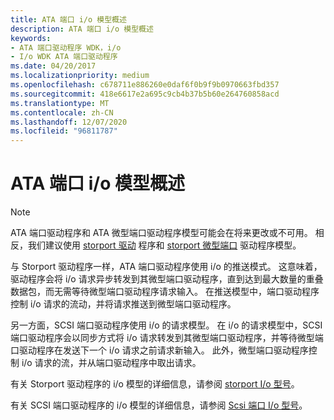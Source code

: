 ```yaml
---
title: ATA 端口 i/o 模型概述
description: ATA 端口 i/o 模型概述
keywords:
- ATA 端口驱动程序 WDK，i/o
- I/o WDK ATA 端口驱动程序
ms.date: 04/20/2017
ms.localizationpriority: medium
ms.openlocfilehash: c678711e886260e0daf6f0b9f9b0970663fbd357
ms.sourcegitcommit: 418e6617e2a695c9cb4b37b5b60e264760858acd
ms.translationtype: MT
ms.contentlocale: zh-CN
ms.lasthandoff: 12/07/2020
ms.locfileid: "96811787"
---
```

# <a name="ata-port-io-model-overview"></a>ATA 端口 i/o 模型概述

> [!NOTE]
> ATA 端口驱动程序和 ATA 微型端口驱动程序模型可能会在将来更改或不可用。 相反，我们建议使用 [storport 驱动](./storport-driver-overview.md) 程序和 [storport 微型端口](./storport-miniport-drivers.md) 驱动程序模型。

与 Storport 驱动程序一样，ATA 端口驱动程序使用 i/o 的推送模式。 这意味着，驱动程序会将 i/o 请求异步转发到其微型端口驱动程序，直到达到最大数量的重叠数据包，而无需等待微型端口驱动程序请求输入。 在推送模型中，端口驱动程序控制 i/o 请求的流动，并将请求推送到微型端口驱动程序。

另一方面，SCSI 端口驱动程序使用 i/o 的请求模型。 在 i/o 的请求模型中，SCSI 端口驱动程序会以同步方式将 i/o 请求转发到其微型端口驱动程序，并等待微型端口驱动程序在发送下一个 i/o 请求之前请求新输入。 此外，微型端口驱动程序控制 i/o 请求的流，并从端口驱动程序中取出请求。

有关 Storport 驱动程序的 i/o 模型的详细信息，请参阅 [storport I/o 型号](storport-i-o-model.md)。

有关 SCSI 端口驱动程序的 i/o 模型的详细信息，请参阅 [Scsi 端口 I/o 型号](scsi-port-i-o-model.md)。
